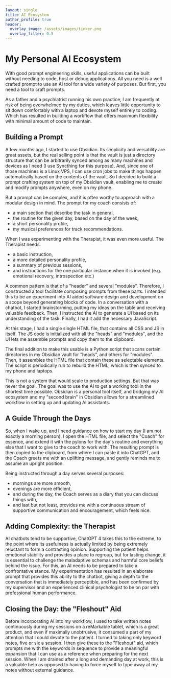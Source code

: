 ```yaml
---
layout: single
title: AI Ecosystem
author_profile: true
header:
  overlay_image: /assets/images/tinker.png
  overlay_filter: 0.5
---
```


<style type="text/css">
.page__hero--overlay {
  height: 400px; /* Or whatever height you desire */
  background-position: center bottom  background-color: black; /* Set the background color to black */
  background-size: auto 800px; /* Set the height of the image to 400px and let the width adjust automatically */
  background-repeat: no-repeat; /* Prevent the image from repeating */
  background-color: black;
}
#page-title { margin-top: 1.5em; margin-bottom: 1em;}
</style>

# My Personal AI Ecosystem 

With good prompt engineering skills, useful applications can be built without
needing to code, host or debug applications. All you need is a well crafted
prompt to use an AI tool for a wide variety of purposes. But first, you need a
tool to craft prompts.

As a father and a psychiatrist running his own practice, I am frequently at
risk of being overwhelmed by my duties, which leaves little opportunity to sit
down comfortably with a laptop and devote myself entirely to coding. Which has
resulted in building a workflow that offers maximum flexibility with minimal
amount of code to maintain.

## Building a Prompt

A few months ago, I started to use Obsidian. Its simplicity and versatility are
great assets, but the real selling point is that the vault is just a directory structure that
can be arbitrarily synced among as many machines and devices as I need (I use
Syncthing for this purpose). And, since one of those machines is a Linux VPS, I
can use cron jobs to make things happen automatically based on the contents of
the vault. So I decided to build a prompt crafting system on top of my Obsidian
vault, enabling me to create and modify prompts anywhere, even on my phone.

But a prompt can be complex, and it is often worthy to approach with a modular
design in mind. The prompt for my coach consists of:
- a main section that describe the task in general,
- the routine for the given day, based on the day of the week,
- a short personality profile,
- my musical preferences for track recommendations.

When I was experimenting with the Therapist, it was even more useful. The Therapist needs:
- a basic instruction,
- a more detailed personality profile,
- a summary of previous sessions,
- and instructions for the one particular instance when it is invoked (e.g.
  emotional recovery, introspection etc.)

A common pattern is that of a "header" and several "modules". Therefore, I constructed
a tool facilitate composing prompts from these parts.
I intended this to be an experiment into AI aided software design and development on a
scope beyond generating blocks of code. In a conversation with a chatbot, I started
brainstorming, putting my ideas on the table and receiving valuable feedback. Then, I
instructed the AI to generate a UI based on its understanding of the task. Finally, I
had it add the necessary JavaScript. 

At this stage, I had a single single HTML file, that
contains all CSS and JS in itself. The JS code is initialized with all the
"heads" and "modules", and the UI lets me assemble prompts and copy them to the clipboard.

The final addition to make this usable is a Python script that scans certain directories
in my Obsidian vault for "heads", and others for "modules". Then, it assembles the HTML
file that contain these as selectable elements. The script is periodically
run to rebuild the HTML, which is then synced to my phone and laptops.

This is not a system that would scale to production settings. But that was never the goal.
The goal was to use the AI to get a working tool in the shortest time possible. Obsidian is
a personal tool itself, and bridging my AI ecosystem and my "second brain" in Obsidian allows
for a streamlined workflow in setting up and updating AI assistants.

## A Guide Through the Days

So, when I wake up, and I need guidance on how to start my day (I am not
exactly a morning person), I open the HTML file, and select the "Coach" for
essence, and extend it with the pylons for the day's routine and everything
else that I want to give to the coach to work with. The resulting prompt is
then copied to the clipboard, from where I can paste it into ChatGPT, and the
Coach greets me with an uplifting message, and gently reminds me to assume an
upright position.

Being instructed through a day serves several purposes:
- mornings are more smooth,
- evenings are more efficient,
- and during the day, the Coach serves as a diary that you can discuss things with,
- and last but not least, provides me with a continuous stream of supportive
  communication and encouragement, which feels nice.

## Adding Complexity: the Therapist

AI chatbots tend to be supportive, ChatGPT 4 takes this to the extreme, to the
point where its usefulness is actually limited by being extremely reluctant to
form a contrasting opinion. Supporting the patient helps emotional stability
and provides a place to regroup, but for lasting change, it is essential to
challenge the maladaptive schemas and harmful core beliefs behind the issue.
For this, an AI needs to be prepared to take a confrontative stance. My
experimentation has resulted in an elaborate prompt that provides this ability
to the chatbot, giving a depth to the conversation that is immediately
perceptible, and has been confirmed by my supervisor and an experienced
clinical psychologist to be on par with professional human performance.

## Closing the Day: the "Fleshout" Aid

Before incorporating AI into my workflow, I used to take written notes
continuously during my sessions on a reMarkable tablet, which is a great
product, and even if maximally unobtrusive, it consumed a part of my attention
that I could devote to the patient. I turned to taking only keyword notes, five
or six a session. I then give these to the "Fleshout" aid, which prompts me
with the keywords in sequence to provide a meaningful expansion that I can use
as a reference when preparing for the next session. When I am drained after a
long and demanding day at work, this is a valuable help as opposed to having to
force myself to type away at my notes without external guidance.

[//]: # (# AI Integrated in Session Management Application)

